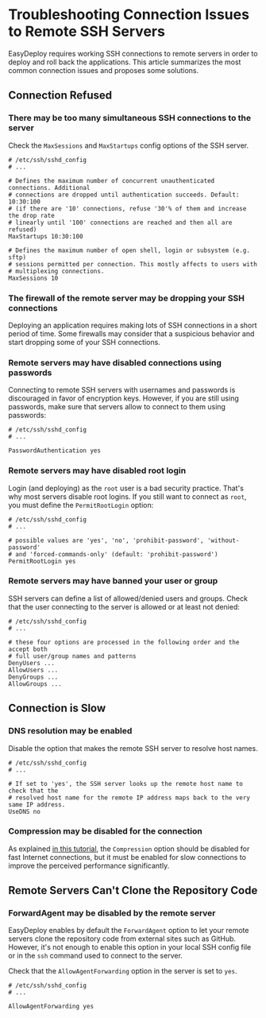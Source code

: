 Troubleshooting Connection Issues to Remote SSH Servers
=======================================================

EasyDeploy requires working SSH connections to remote servers in order to deploy
and roll back the applications. This article summarizes the most common connection
issues and proposes some solutions.

Connection Refused
------------------

### There may be too many simultaneous SSH connections to the server

Check the `MaxSessions` and `MaxStartups` config options of the SSH server.

```
# /etc/ssh/sshd_config
# ...

# Defines the maximum number of concurrent unauthenticated connections. Additional
# connections are dropped until authentication succeeds. Default: 10:30:100
# (if there are '10' connections, refuse '30'% of them and increase the drop rate
# linearly until '100' connections are reached and then all are refused)
MaxStartups 10:30:100

# Defines the maximum number of open shell, login or subsystem (e.g. sftp)
# sessions permitted per connection. This mostly affects to users with
# multiplexing connections.
MaxSessions 10
```

### The firewall of the remote server may be dropping your SSH connections

Deploying an application requires making lots of SSH connections in a short
period of time. Some firewalls may consider that a suspicious behavior and start
dropping some of your SSH connections.

### Remote servers may have disabled connections using passwords

Connecting to remote SSH servers with usernames and passwords is discouraged in
favor of encryption keys. However, if you are still using passwords, make sure
that servers allow to connect to them using passwords:

```
# /etc/ssh/sshd_config
# ...

PasswordAuthentication yes
```

### Remote servers may have disabled root login

Login (and deploying) as the `root` user is a bad security practice. That's why
most servers disable root logins. If you still want to connect as `root`, you
must define the `PermitRootLogin` option:

```
# /etc/ssh/sshd_config
# ...

# possible values are 'yes', 'no', 'prohibit-password', 'without-password'
# and 'forced-commands-only' (default: 'prohibit-password')
PermitRootLogin yes
```

### Remote servers may have banned your user or group

SSH servers can define a list of allowed/denied users and groups. Check that
the user connecting to the server is allowed or at least not denied:

```
# /etc/ssh/sshd_config
# ...

# these four options are processed in the following order and the accept both
# full user/group names and patterns
DenyUsers ...
AllowUsers ...
DenyGroups ...
AllowGroups ...
```

Connection is Slow
------------------

### DNS resolution may be enabled

Disable the option that makes the remote SSH server to resolve host names.

```
# /etc/ssh/sshd_config
# ...

# If set to 'yes', the SSH server looks up the remote host name to check that the
# resolved host name for the remote IP address maps back to the very same IP address.
UseDNS no
```

### Compression may be disabled for the connection

As explained [in this tutorial][1], the `Compression` option should be disabled
for fast Internet connections, but it must be enabled for slow connections to
improve the perceived performance significantly.

Remote Servers Can't Clone the Repository Code
----------------------------------------------

### ForwardAgent may be disabled by the remote server

EasyDeploy enables by default the `ForwardAgent` option to let your remote
servers clone the repository code from external sites such as GitHub. However,
it's not enough to enable this option in your local SSH config file or in the
`ssh` command used to connect to the server.

Check that the `AllowAgentForwarding` option in the server is set to `yes`.

```
# /etc/ssh/sshd_config
# ...

AllowAgentForwarding yes
```

[1]: local-ssh-config.md
